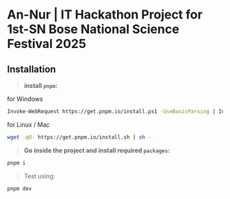 # An-Nur | IT Hackathon Project for 1st-SN Bose National Science Festival 2025

## Installation

> **install `pnpm`:**

for Windows

```bash
Invoke-WebRequest https://get.pnpm.io/install.ps1 -UseBasicParsing | Invoke-Expression
```

for Linux / Mac

```bash
wget -qO- https://get.pnpm.io/install.sh | sh -
```

> **Go inside the project and install required `packages`:**

```bash
pnpm i
```

> Test using:

```bash
pnpm dev
```
